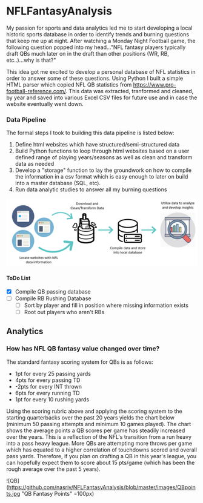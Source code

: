 # NFLFantasyAnalysis

My passion for sports and data analytics led me to start developing a local historic sports database in order to identify trends and burning questions that keep me up at night. After watching a Monday Night Football game, the following question popped into my head..."NFL fantasy players typically draft QBs much later on in the draft than other positions (WR, RB, etc..)...why is that?"

This idea got me excited to develop a personal database of NFL statistics in order to answer some of these questions. Using Python I built a simple HTML parser which copied NFL QB statistics from https://www.pro-football-reference.com/. This data was extracted, tranformed and cleaned, by year and saved into various Excel CSV files for future use and in case the website eventually went down. 

### Data Pipeline ###
The formal steps I took to building this data pipeline is listed below:
1. Define html websites which have structured/semi-structured data
2. Build Python functions to loop through html websites based on a user defined range of playing years/seasons as well as clean and transform data as needed
3. Develop a "storage" function to lay the groundwork on how to compile the information in a csv format which is easy enough to later on build into a master database (SQL, etc).
4. Run data analytic studies to answer all my burning questions

![data pipeline image](https://github.com/nasriv/NFLFantasyAnalysis/blob/master/images/Database_flow.png "Data Pipeline")

#### ToDo List ####
- [x] Compile QB passing database
- [ ] Compile RB Rushing Database
  - [ ] Sort by player and fill in position where missing information exists
  - [ ] Root out players who aren't RBs

## Analytics ##

### How has NFL QB fantasy value changed over time? ###

The standard fantasy scoring system for QBs is as follows:

* 1pt for every 25 passing yards
* 4pts for every passing TD
* -2pts for every INT thrown
* 6pts for every running TD
* 1pt for every 10 rushing yards

Using the scoring rubric above and applying the scoring system to the starting quarterbacks over the past 20 years yields the chart below (minimum 50 passing attempts and minimum 10 games played). The chart shows the average points a QB scores per game has steadily increased over the years. This is a reflection of the NFL's transition from a run heavy into a pass heavy league. More QBs are attempting more throws per game which has equated to a higher correlation of touchdowns scored and overall pass yards. Therefore, if you plan on drafting a QB in this year's league, you can hopefully expect them to score about 15 pts/game (which has been the rough average over the past 5 years).

![QB](https://github.com/nasriv/NFLFantasyAnalysis/blob/master/images/QBpoints.jpg "QB Fantasy Points" =100px)
